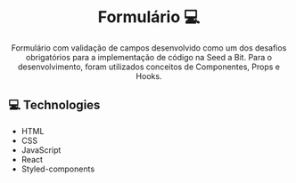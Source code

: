 <h1 align="center">Formulário 💻</h1>

<p align="center">Formulário com validação de campos desenvolvido como um dos desafios obrigatórios para a implementação de código na Seed a Bit. Para o desenvolvimento, foram utilizados conceitos de Componentes, Props e Hooks.

<h2>💻 Technologies</h2>

- HTML
- CSS
- JavaScript
- React
- Styled-components
